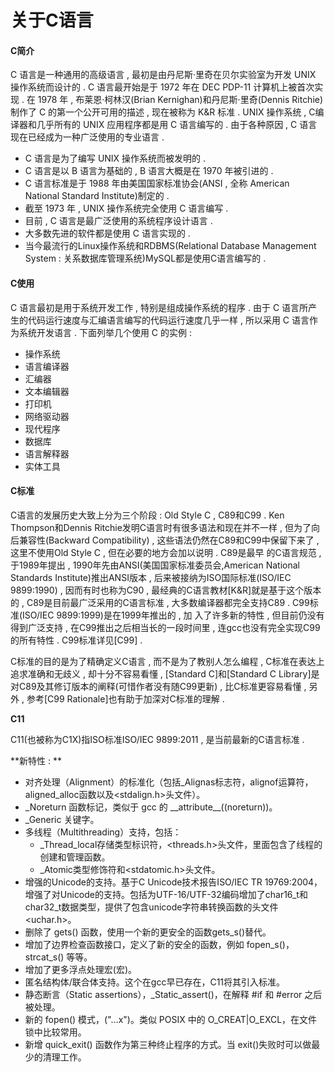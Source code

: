 # 关于C语言

#### C简介

C 语言是一种通用的高级语言 , 最初是由丹尼斯·里奇在贝尔实验室为开发 UNIX 操作系统而设计的 . C 语言最开始是于 1972 年在 DEC PDP-11 计算机上被首次实现 . 在 1978 年 , 布莱恩·柯林汉\(Brian Kernighan\)和丹尼斯·里奇\(Dennis Ritchie\)制作了 C 的第一个公开可用的描述 , 现在被称为 K&R 标准 . UNIX 操作系统 , C编译器和几乎所有的 UNIX 应用程序都是用 C 语言编写的 . 由于各种原因 , C 语言现在已经成为一种广泛使用的专业语言 .

* C 语言是为了编写 UNIX 操作系统而被发明的 . 
* C 语言是以 B 语言为基础的 , B 语言大概是在 1970 年被引进的 . 
* C 语言标准是于 1988 年由美国国家标准协会\(ANSI , 全称 American National Standard Institute\)制定的 . 
* 截至 1973 年 , UNIX 操作系统完全使用 C 语言编写 . 
* 目前 , C 语言是最广泛使用的系统程序设计语言 . 
* 大多数先进的软件都是使用 C 语言实现的 . 
* 当今最流行的Linux操作系统和RDBMS\(Relational Database Management System : 关系数据库管理系统\)MySQL都是使用C语言编写的 . 

#### C使用

C 语言最初是用于系统开发工作 , 特别是组成操作系统的程序 . 由于 C 语言所产生的代码运行速度与汇编语言编写的代码运行速度几乎一样 , 所以采用 C 语言作为系统开发语言 . 下面列举几个使用 C 的实例 :

* 操作系统
* 语言编译器
* 汇编器
* 文本编辑器
* 打印机
* 网络驱动器
* 现代程序
* 数据库
* 语言解释器
* 实体工具

#### C标准

C语言的发展历史大致上分为三个阶段 : Old Style C , C89和C99 . Ken Thompson和Dennis Ritchie发明C语言时有很多语法和现在并不一样 , 但为了向后兼容性\(Backward Compatibility\) , 这些语法仍然在C89和C99中保留下来了 , 这里不使用Old Style C , 但在必要的地方会加以说明 . C89是最早 的C语言规范 , 于1989年提出 , 1990年先由ANSI\(美国国家标准委员会,American National Standards Institute\)推出ANSI版本 , 后来被接纳为ISO国际标准\(ISO/IEC 9899:1990\) , 因而有时也称为C90 , 最经典的C语言教材\[K&R\]就是基于这个版本的 , C89是目前最广泛采用的C语言标准 , 大多数编译器都完全支持C89 . C99标准\(ISO/IEC 9899:1999\)是在1999年推出的 , 加 入了许多新的特性 , 但目前仍没有得到广泛支持 , 在C99推出之后相当长的一段时间里 , 连gcc也没有完全实现C99的所有特性 . C99标准详见\[C99\] . 

C标准的目的是为了精确定义C语言 , 而不是为了教别人怎么编程 , C标准在表达上追求准确和无歧义 , 却十分不容易看懂 , \[Standard C\]和\[Standard C Library\]是对C89及其修订版本的阐释\(可惜作者没有随C99更新\) , 比C标准更容易看懂 , 另外 , 参考\[C99 Rationale\]也有助于加深对C标准的理解 . 

**C11**

C11\(也被称为C1X\)指ISO标准ISO/IEC 9899:2011 , 是当前最新的C语言标准 . 

**新特性 : **

* 对齐处理（Alignment）的标准化（包括\_Alignas标志符，alignof运算符，aligned\_alloc函数以及&lt;stdalign.h&gt;头文件）。
* \_Noreturn 函数标记，类似于 gcc 的 \_\_attribute\_\_\(\(noreturn\)\)。
* \_Generic 关键字。
* 多线程（Multithreading）支持，包括：
  * \_Thread\_local存储类型标识符，&lt;threads.h&gt;头文件，里面包含了线程的创建和管理函数。
  * \_Atomic类型修饰符和&lt;stdatomic.h&gt;头文件。
* 增强的Unicode的支持。基于C Unicode技术报告ISO/IEC TR 19769:2004，增强了对Unicode的支持。包括为UTF-16/UTF-32编码增加了char16\_t和char32\_t数据类型，提供了包含unicode字符串转换函数的头文件&lt;uchar.h&gt;。
* 删除了 gets\(\) 函数，使用一个新的更安全的函数gets\_s\(\)替代。
* 增加了边界检查函数接口，定义了新的安全的函数，例如 fopen\_s\(\)，strcat\_s\(\) 等等。
* 增加了更多浮点处理宏\(宏\)。
* 匿名结构体/联合体支持。这个在gcc早已存在，C11将其引入标准。
* 静态断言（Static assertions），\_Static\_assert\(\)，在解释 \#if 和 \#error 之后被处理。
* 新的 fopen\(\) 模式，\("…x"\)。类似 POSIX 中的 O\_CREAT\|O\_EXCL，在文件锁中比较常用。
* 新增 quick\_exit\(\) 函数作为第三种终止程序的方式。当 exit\(\)失败时可以做最少的清理工作。



